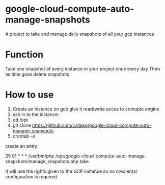 # google-cloud-compute-auto-manage-snapshots
A project to take and manage daily snapshots of all your gcp instances

# Function
Take one snapshot of every instance in your project once every day
Then as time goes delete snapshots.

# How to use
1. Create an instance on gcp give it read/write acces to comupte engine
1. ssh in to the instance:
1. cd /opt
1. git clone https://github.com/callesg/google-cloud-compute-auto-manage-snapshots
1. crontab -e 


create an entry:

25      01      *       *       *       /usr/bin/php /opt/google-cloud-compute-auto-manage-snapshots/manage_snapshots.php take


It will use the rights given to the GCP instance so no crediental configuration is required. 
